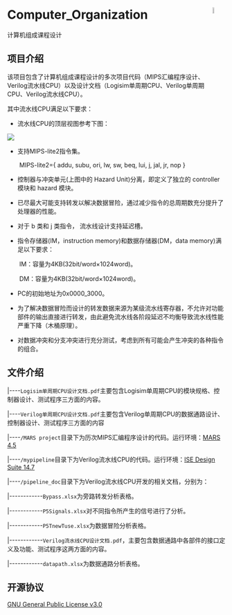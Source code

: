 # Computer_Organization<img src="https://github.com/shawnco411/Data_Structure/blob/master/shawnco4111.png" width="6%" align="right">
计算机组成课程设计

## 项目介绍

该项目包含了计算机组成课程设计的多次项目代码（MIPS汇编程序设计、Verilog流水线CPU）以及设计文档（Logisim单周期CPU、Verilog单周期CPU、Verilog流水线CPU）。

其中流水线CPU满足以下要求：

* 流水线CPU的顶层视图参考下图：

<img src="https://github.com/shawnco411/Computer_Organization/blob/master/pipeline_doc/pipeline.png">

* 支持MIPS-lite2指令集。

&ensp;&ensp;&ensp;&ensp;MIPS-lite2={ addu, subu, ori, lw, sw, beq, lui, j, jal, jr, nop }

* 控制器与冲突单元(上图中的 Hazard Unit)分离，即定义了独立的 controller 模块和 hazard 模块。

* 已尽最大可能支持转发以解决数据冒险，通过减少指令的总周期数充分提升了处理器的性能。

* 对于 b 类和 j 类指令， 流水线设计支持延迟槽。

*  指令存储器(IM，instruction memory)和数据存储器(DM，data memory)满足以下要求：

&ensp;&ensp;&ensp;&ensp;IM：容量为4KB(32bit/word×1024word)。

&ensp;&ensp;&ensp;&ensp;DM：容量为4KB(32bit/word×1024word)。

* PC的初始地址为0x0000_3000。

* 为了解决数据冒险而设计的转发数据来源为某级流水线寄存器，不允许对功能部件的输出直接进行转发，由此避免流水线各阶段延迟不均衡导致流水线性能严重下降（木桶原理）。

* 对数据冲突和分支冲突进行充分测试，考虑到所有可能会产生冲突的各种指令的组合。

## 文件介绍

|----`Logisim单周期CPU设计文档.pdf`主要包含Logisim单周期CPU的模块规格、控制器设计、测试程序三方面的内容。

|----`Verilog单周期CPU设计文档.pdf`主要包含Verilog单周期CPU的数据通路设计、控制器设计、测试程序三方面的内容
 
|----`/MARS project`目录下为历次MIPS汇编程序设计的代码。运行环境：[MARS 4.5](http://www.cs.missouristate.edu/~vollmar/MARS/download.htm "MARS 4.5") 
 
|----`/mypipeline`目录下为Verilog流水线CPU的代码。运行环境：[ISE Design Suite 14.7 ](https://china.xilinx.com/support/download/index.html/content/xilinx/zh/downloadNav/design-tools.html "ISE Design Suite 14.7 ")
 
|----`/pipeline_doc`目录下为Verilog流水线CPU开发的相关文档，分别为：
 
|------------`Bypass.xlsx`为旁路转发分析表格。
 
|------------`P5Signals.xlsx`对不同指令所产生的信号进行了分析。
 
|------------`P5TnewTuse.xlsx`为数据冒险分析表格。
 
|------------`Verilog流水线CPU设计文档.pdf`，主要包含数据通路中各部件的接口定义及功能、测试程序这两方面的内容。
 
|------------`datapath.xlsx`为数据通路分析表格。
 
 ## 开源协议

[GNU General Public License v3.0](LICENSE)
